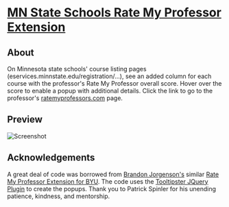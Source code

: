 # [MN State Schools Rate My Professor Extension](https://chrome.google.com/webstore/detail/mn-state-schools-rate-my/ngdmaekbeogonmhbbdimfefihjoffaba?hl=en)

## About
On Minnesota state schools' course listing pages (eservices.minnstate.edu/registration/...), see an added column for each course with the professor's Rate My Professor overall score. Hover over the score to enable a popup with additional details. Click the link to go to the professor's [ratemyprofessors.com](https://www.ratemyprofessors.com/) page.

## Preview
![Screenshot](Images/RMPDemo.gif)

## Acknowledgements
A great deal of code was borrowed from [Brandon Jorgenson's](https://www.linkedin.com/in/brandon-jorgenson/) similar [Rate My Professor Extension for BYU](https://chrome.google.com/webstore/detail/rate-my-byu-professors/ghokpcnkghnkfofadiajmmhinooijmaf). The code uses the [Tooltipster JQuery Plugin](https://plugins.jquery.com/tooltipster/) to create the popups. Thank you to Patrick Spinler for his unending patience, kindness, and mentorship.
